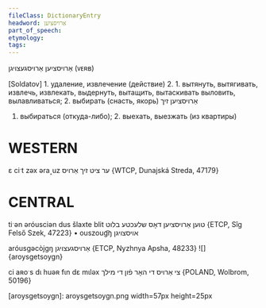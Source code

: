 ```yaml
---
fileClass: DictionaryEntry
headword: אַרויסציִען
part_of_speech: 
etymology: 
tags: 
---
```

אַרויסציִען
אַרויסגעצויגן
(ᴠᴇʀʙ)

[Soldatov] 1. удаление, извлечение (действие)
2. 1. вытянуть, вытягивать, извлечь, извлекать, выдернуть, вытащить, вытаскивать
выловить, вылавливаться; 2. выбирать (снасть, якорь)
אַרויסציִען זיך 
1. выбираться (откуда-либо); 2. выехать, выезжать (из квартиры)

WESTERN
========

ɛ ciˑt zəx əra˰uz ער ציט זיך אַרויס {WTCP, Dunajská Streda, 47179}

CENTRAL
========

tiˑən əróusciən dus šlaxte blit טוען אַרויסציִען דאָס שלעכטע בלוט {ETCP, Sîg Felső Szek, 47223}
	•	ouszoug͡ŋ אויסצויגן

aróusgəcòjgŋ אַרויסגעצויגן {ETCP, Nyzhnya Apsha, 48233}
![]{aroysgetsoygn}

ci aʀoˑs dɩ huəʀ fɩn dɛ mɩləx צי אַרויס די האָר פֿון די מילך {POLAND, Wolbrom, 50196}

[aroysgetsoygn]: aroysgetsoygn.png width=57px height=25px